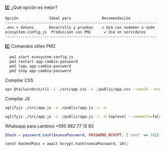 3️⃣ ¿Qué opción es mejor?

```bash
Opción              Ideal para              Recomendación
---------------------------------------------------------------------
.env + dotenv       Desarrollo y pruebas    ✔ Usá con nodemon o node
ecosystem.config.js  Producción con PM2      ✔ Usá en servidores
---------------------------------------------------------------------
```

4️⃣ Comandos útiles PM2

```bash
  pm2 start ecosystem.config.js
  pm2 restart app-cambio-password
  pm2 logs app-cambio-password
  pm2 stop app-cambio-password
```

Compilar CSS

```bash
npx @tailwindcss/cli -i ./src/app.css -o ./public/app.css --watch --minify
```

Compilar JS

```bash
uglifyjs ./src/app.js -o ./public/app.js -c -m
```

```bash
uglifyjs ./src/app.js -o ./public/app.js -c -m toplevel --comments=false
```

Whatsapp para cambios
+595 982 77 13 83

```php
$hash = password_hash($nuevaPassword, PASSWORD_BCRYPT, ['cost' => 10]);
```

```nodejs
const hashedPass = await bcrypt.hash(nuevaPassword, 10);
```
